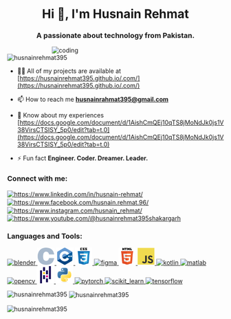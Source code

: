 <h1 align="center">Hi 👋, I'm Husnain Rehmat</h1>
<h3 align="center">A passionate about technology from Pakistan.</h3>
<img align="right" alt = " coding " width= "400" src = "https://i.pinimg.com/736x/d3/88/4c/d3884c7daabe848c2104b608fe5f2f2b.jpg">

<p align="left"> <img src="https://komarev.com/ghpvc/?username=husnainrehmat395&label=Profile%20views&color=0e75b6&style=flat" alt="husnainrehmat395" /> </p>

- 👨‍💻 All of my projects are available at [https://husnainrehmat395.github.io/.com/](https://husnainrehmat395.github.io/.com/)

- 📫 How to reach me **husnainrahmat395@gmail.com**

- 📄 Know about my experiences [https://docs.google.com/document/d/1AishCmQEj10qTS8jMoNdJk0js1V38VirsCTSISY_5p0/edit?tab=t.0](https://docs.google.com/document/d/1AishCmQEj10qTS8jMoNdJk0js1V38VirsCTSISY_5p0/edit?tab=t.0)

- ⚡ Fun fact **Engineer. Coder. Dreamer. Leader.**

<h3 align="left">Connect with me:</h3>
<p align="left">
<a href="https://linkedin.com/in/https://www.linkedin.com/in/husnain-rehmat/" target="blank"><img align="center" src="https://raw.githubusercontent.com/rahuldkjain/github-profile-readme-generator/master/src/images/icons/Social/linked-in-alt.svg" alt="https://www.linkedin.com/in/husnain-rehmat/" height="30" width="40" /></a>
<a href="https://fb.com/https://www.facebook.com/husnain.rehmat.96/" target="blank"><img align="center" src="https://raw.githubusercontent.com/rahuldkjain/github-profile-readme-generator/master/src/images/icons/Social/facebook.svg" alt="https://www.facebook.com/husnain.rehmat.96/" height="30" width="40" /></a>
<a href="https://instagram.com/https://www.instagram.com/husnain_rehmat/" target="blank"><img align="center" src="https://raw.githubusercontent.com/rahuldkjain/github-profile-readme-generator/master/src/images/icons/Social/instagram.svg" alt="https://www.instagram.com/husnain_rehmat/" height="30" width="40" /></a>
<a href="https://www.youtube.com/c/https://www.youtube.com/@husnainrehmat395shakargarh" target="blank"><img align="center" src="https://raw.githubusercontent.com/rahuldkjain/github-profile-readme-generator/master/src/images/icons/Social/youtube.svg" alt="https://www.youtube.com/@husnainrehmat395shakargarh" height="30" width="40" /></a>
</p>

<h3 align="left">Languages and Tools:</h3>
<p align="left"> <a href="https://www.blender.org/" target="_blank" rel="noreferrer"> <img src="https://download.blender.org/branding/community/blender_community_badge_white.svg" alt="blender" width="40" height="40"/> </a> <a href="https://www.cprogramming.com/" target="_blank" rel="noreferrer"> <img src="https://raw.githubusercontent.com/devicons/devicon/master/icons/c/c-original.svg" alt="c" width="40" height="40"/> </a> <a href="https://www.w3schools.com/cpp/" target="_blank" rel="noreferrer"> <img src="https://raw.githubusercontent.com/devicons/devicon/master/icons/cplusplus/cplusplus-original.svg" alt="cplusplus" width="40" height="40"/> </a> <a href="https://www.w3schools.com/css/" target="_blank" rel="noreferrer"> <img src="https://raw.githubusercontent.com/devicons/devicon/master/icons/css3/css3-original-wordmark.svg" alt="css3" width="40" height="40"/> </a> <a href="https://www.figma.com/" target="_blank" rel="noreferrer"> <img src="https://www.vectorlogo.zone/logos/figma/figma-icon.svg" alt="figma" width="40" height="40"/> </a> <a href="https://www.w3.org/html/" target="_blank" rel="noreferrer"> <img src="https://raw.githubusercontent.com/devicons/devicon/master/icons/html5/html5-original-wordmark.svg" alt="html5" width="40" height="40"/> </a> <a href="https://developer.mozilla.org/en-US/docs/Web/JavaScript" target="_blank" rel="noreferrer"> <img src="https://raw.githubusercontent.com/devicons/devicon/master/icons/javascript/javascript-original.svg" alt="javascript" width="40" height="40"/> </a> <a href="https://kotlinlang.org" target="_blank" rel="noreferrer"> <img src="https://www.vectorlogo.zone/logos/kotlinlang/kotlinlang-icon.svg" alt="kotlin" width="40" height="40"/> </a> <a href="https://www.mathworks.com/" target="_blank" rel="noreferrer"> <img src="https://upload.wikimedia.org/wikipedia/commons/2/21/Matlab_Logo.png" alt="matlab" width="40" height="40"/> </a> <a href="https://opencv.org/" target="_blank" rel="noreferrer"> <img src="https://www.vectorlogo.zone/logos/opencv/opencv-icon.svg" alt="opencv" width="40" height="40"/> </a> <a href="https://pandas.pydata.org/" target="_blank" rel="noreferrer"> <img src="https://raw.githubusercontent.com/devicons/devicon/2ae2a900d2f041da66e950e4d48052658d850630/icons/pandas/pandas-original.svg" alt="pandas" width="40" height="40"/> </a> <a href="https://www.python.org" target="_blank" rel="noreferrer"> <img src="https://raw.githubusercontent.com/devicons/devicon/master/icons/python/python-original.svg" alt="python" width="40" height="40"/> </a> <a href="https://pytorch.org/" target="_blank" rel="noreferrer"> <img src="https://www.vectorlogo.zone/logos/pytorch/pytorch-icon.svg" alt="pytorch" width="40" height="40"/> </a> <a href="https://scikit-learn.org/" target="_blank" rel="noreferrer"> <img src="https://upload.wikimedia.org/wikipedia/commons/0/05/Scikit_learn_logo_small.svg" alt="scikit_learn" width="40" height="40"/> </a> <a href="https://www.tensorflow.org" target="_blank" rel="noreferrer"> <img src="https://www.vectorlogo.zone/logos/tensorflow/tensorflow-icon.svg" alt="tensorflow" width="40" height="40"/> </a> </p>

<p><img align="left" src="https://github-readme-stats.vercel.app/api/top-langs?username=husnainrehmat395&show_icons=true&locale=en&layout=compact" alt="husnainrehmat395" /></p>

<p>&nbsp;<img align="center" src="https://github-readme-stats.vercel.app/api?username=husnainrehmat395&show_icons=true&locale=en" alt="husnainrehmat395" /></p>

<p><img align="center" src="https://github-readme-streak-stats.herokuapp.com/?user=husnainrehmat395&" alt="husnainrehmat395" /></p>
